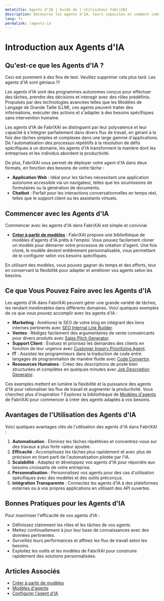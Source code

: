 ```yaml
---
metatitle: Agents d'IA | Guide de l'utilisateur FabriXAI
description: Découvrez les agents d'IA, leurs capacités et comment commencer avec FabriXAI.
lang: fr
permalink: /agents-ia
---
```


# Introduction aux Agents d'IA  

## Qu'est-ce que les Agents d'IA ?

Ceci est purement à des fins de test. Veuillez supprimer cela plus tard. Les agents d'IA sont géniaux !!!

Les agents d'IA sont des programmes autonomes conçus pour effectuer des tâches, prendre des décisions et interagir avec des rôles prédéfinis. Propulsés par des technologies avancées telles que les Modèles de Langage de Grande Taille (LLM), ces agents peuvent traiter des informations, exécuter des actions et s'adapter à des besoins spécifiques sans intervention humaine.  

Les agents d'IA de FabriXAI se distinguent par leur polyvalence et leur capacité à s'intégrer parfaitement dans divers flux de travail, en gérant à la fois des tâches simples et complexes dans une large gamme d'applications. De l'automatisation des processus répétitifs à la résolution de défis spécifiques à un domaine, les agents d'IA transforment la manière dont les entreprises et les individus abordent la productivité.

De plus, FabriXAI vous permet de déployer votre agent d'IA dans deux formats, en fonction des besoins de votre tâche :

- **Application Web** : Idéal pour les tâches nécessitant une application autonome accessible via un navigateur, telles que les soumissions de formulaires ou la génération de documents.
- **Chatbot** : Parfait pour les interactions conversationnelles en temps réel, telles que le support client ou les assistants virtuels.

## Commencer avec les Agents d'IA  

Commencer avec les agents d'IA dans FabriXAI est simple et convivial.  

- **[Créer à partir de modèles](/en-us/create-from-templates/)** : FabriXAI propose une bibliothèque de modèles d'agents d'IA prêts à l'emploi. Vous pouvez facilement cloner un modèle pour démarrer votre processus de création d'agent. Une fois cloné, le modèle devient entièrement personnalisable, vous permettant de le configurer selon vos besoins spécifiques.  

En utilisant des modèles, vous pouvez gagner du temps et des efforts, tout en conservant la flexibilité pour adapter et améliorer vos agents selon les besoins.  


## Ce que Vous Pouvez Faire avec les Agents d'IA  

Les agents d'IA dans FabriXAI peuvent gérer une grande variété de tâches, les rendant inestimables dans différents domaines. Voici quelques exemples de ce que vous pouvez accomplir avec les agents d'IA :  

- **Marketing** : Améliorez le SEO de votre blog en intégrant des liens internes pertinents avec [SEO Internal Link Builder](/en-us/agent-templates/seo-internal-link-builder/).
- **Ventes** : Rédigez facilement des argumentaires de vente convaincants pour divers produits avec [Sales Pitch Generator](/en-us/agent-templates/sales-pitch-generator/).
- **Support Client** : Évaluez et priorisez les demandes des clients en fonction de leur urgence avec [Customer Inquiry Prioritizing Agent](/en-us/agent-templates/customer-inquiry-prioritizing-agent/).
- **IT** : Assistez les programmeurs dans la traduction de code entre langages de programmation de manière fluide avec [Code Convertor](/en-us/agent-templates/code-convertor/).
- **Ressources Humaines** : Créez des descriptions de poste bien structurées et complètes en quelques minutes avec [Job Description Generator](/en-us/agent-templates/job-description-generator/).

Ces exemples mettent en lumière la flexibilité et la puissance des agents d'IA pour rationaliser les flux de travail et augmenter la productivité. Vous cherchez plus d'inspiration ? Explorez la bibliothèque de [Modèles d'agents](/en-us/agent-templates/) de FabriXAI pour commencer à créer des agents adaptés à vos besoins.


## Avantages de l'Utilisation des Agents d'IA  

Voici quelques avantages clés de l'utilisation des agents d'IA dans FabriXAI :  

1. **Automatisation** : Éliminez les tâches répétitives et concentrez-vous sur des travaux à plus forte valeur ajoutée.  
2. **Efficacité** : Accomplissez les tâches plus rapidement et avec plus de précision en tirant parti de l'automatisation pilotée par l'IA.  
3. **Scalabilité** : Adaptez et développez vos agents d'IA pour répondre aux besoins croissants de votre entreprise.  
4. **Personnalisation** : Personnalisez vos agents pour des cas d'utilisation spécifiques avec des modèles et des outils préconçus.  
5. **Intégration Transparente** : Connectez les agents d'IA à des plateformes externes ou à vos propres applications en utilisant des API ouvertes.  


## Bonnes Pratiques pour les Agents d'IA  

Pour maximiser l'efficacité de vos agents d'IA :  

- Définissez clairement les rôles et les tâches de vos agents.  
- Mettez continuellement à jour leur base de connaissances avec des données pertinentes.  
- Surveillez leurs performances et affinez les flux de travail selon les besoins.  
- Exploitez les outils et les modèles de FabriXAI pour construire rapidement des solutions personnalisées.  


## Articles Associés
- [Créer à partir de modèles](/en-us/create-from-templates/)
- [Modèles d'agents](/en-us/agent-templates/)
- [Configurer l'agent d'IA](/en-us/configure-ai-agent/)